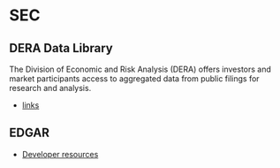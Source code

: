 # SEC

## DERA Data Library

The Division of Economic and Risk Analysis (DERA) offers investors and market participants access to aggregated data from public filings for research and analysis.

* [links](https://www.sec.gov/dera/data)

## EDGAR

* [Developer resources](https://www.sec.gov/developer)